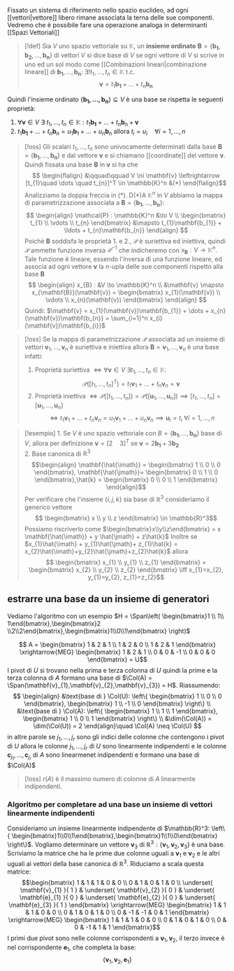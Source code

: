 Fissato un sistema di riferimento nello spazio euclideo, ad ogni [[vettori|vettore]] libero rimane associata la terna delle sue componenti. Vedremo che è possibile fare una operazione analoga in determinanti [[Spazi Vettoriali]]

>[!def]
>Sia $V$ uno spazio vettoriale su $\mathbb{K}$, un **insieme ordinato** $\mathbf{B} = \{\mathbf{b_{1}},\mathbf{b_{2}},\dots,\mathbf{b_{n}}\}$ di vettori $V$ si dice base di $V$ se ogni vettore di $V$ si scrive in uno ed un sol modo come [[Combinazioni lineari|combinazione lineare]] di $\mathbf{b_{1}},\dots,\mathbf{b_{n}}$: $\exists! t_{1},\dots,t_{n} \in \mathbb{K}$ t.c.
> $$ \mathbf{v} = t_{1}\mathbf{b_{1}}+\dots+t_{n}\mathbf{b_{n}} $$


Quindi l'insieme ordinato $\{\mathbf{b_{1},\dots,\mathbf{b_{n}}}\} \subseteq V$ è una base se rispetta le seguenti proprietà:
1. $\forall \mathbf{v} \in V\ \exists\ t_{1},\dots,t_{n} \in \mathbb{K} : t_{1}\mathbf{b_{1}}+\dots+t_{n}\mathbf{b}_{n} + \mathbf{v}$ 
2. $t_{1}\mathbf{b_{1}}+\dots+t_{n}\mathbf{b}_{n}=u_{1}\mathbf{b}_{1}+\dots+u_{n}\mathbf{b}_{n}$ allora $t_{i}=u_{i} \quad \forall i =1,\dots,n$

>[!oss]
>Gli scalari $t_{1},\dots,t_{n}$ sono univocamente determinati dalla base $\mathbf{B} = \left\{ \mathbf{b_{1}},\dots,\mathbf{b_{n}} \right\}$ e dal vettore $\mathbf{v}$ e si chiamano [[coordinate]] del vettore $\mathbf{v}$.
>Quindi fissata una base $\mathbf{B}$ in $\mathbf{v}$ si ha che
> $$ \begin{flalign}
>&\qquad\qquad V \ni \mathbf{v} \leftrightarrow [t_{1}\quad \dots \quad t_{n}]^T \in \mathbb{K}^n  &(*)
\end{flalign}$$
> Analizziamo la doppia freccia in $(*)$. D(*)A $\mathbb{K}^n$ in $V$ abbiamo la mappa di parametrizzazione associata a $\mathbf{B} = \{\mathbf{b_{1}},\dots,\mathbf{b_{n}}\}$:
> $$ \begin{align}
> \mathcal{P} : \mathbb{K}^n &\to V \\
> \begin{bmatrix}
>t_{1} \\
\vdots \\
t_{n}
\end{bmatrix} &\mapsto t_{1}\mathbf{b_{1}} + \ldots + t_{n}\mathbf{b_{n}}
 \end{align} $$
 Poichè $\mathbf{B}$ soddisfa le proprietà 1. e 2., $\mathcal{P}$ è suriettiva ed iniettiva, quindi $\mathcal{P}$ ammette funzione inversa $\mathcal{P}^{-1}$ che indicheremo con $x_{\mathbf{B}} : V \to \mathbb{K}^n$. Tale funzione è lineare, essendo l'inversa di una funzione lineare, ed associa ad ogni vettore $\mathbf{v}$ la $n$-upla delle sue componenti rispetto alla base $\mathbf{B}$
>$$ \begin{align}
> x_{B} : &V \to \mathbb{K}^n \\
> &\mathbf{v} \mapsto x_{\mathbf{B}}(\mathbf{v}) = \begin{bmatrix}
> x_{1}(\mathbf{v}) \\
>\vdots \\
x_{n}(\mathbf{v})
\end{bmatrix}
>\end{align} $$
>Quindi: $\mathbf{v} = x_{1}(\mathbf{v})\mathbf{b_{1}} + \dots + x_{n}(\mathbf{v})\mathbf{b_{n}} = \sum_{i=1}^n x_{i}(\mathbf{v})\mathbf{b_{i}}$

>[!oss]
>Se la mappa di parametrizzazione $\mathcal{P}$ associata ad un insieme di vettori ${\mathbf{v}_{1},\dots,\mathbf{v}_{n}}$ è suriettiva e iniettiva allora $\mathbf{B} = {\mathbf{v}_{1},\dots,\mathbf{v}_{n}}$ è una base infatti:
>1. Proprietà suriettiva $\iff \forall \mathbf{v} \in V\ \exists t_{1},\dots,t_{n} \in \mathbb{K} :$
> $$ \mathcal{P}([t_{1},\dots,t_{n}]^T)= t_{1}\mathbf{v}_{1}+\dots+t_{n}\mathbf{v}_{n} = \mathbf{v}$$
> 2. Proprietà iniettiva $\iff \mathcal{P}([t_{1},\dots,t_{n}]) = \mathcal{P}([\mathbf{u}_{1},\dots,\mathbf{u}_{n}]) \implies [t_{1},\dots,t_{n}] = [\mathbf{u}_{1},\dots,\mathbf{u}_{n}]$
>  $$ \iff t_{1}\mathbf{v}_{1} + \dots + t_{n}\mathbf{v}_{n} = u_{1}\mathbf{v}_{1} + \dots + u_{n}\mathbf{v}_{n} \implies \mathbf{u}_{i} = t_{i}\ \forall i = 1,\dots,n $$



>[!esempio]
>1.
>Se $V$ è uno spazio vettoriale con $B = \{\mathbf{b_{1}},\dots,\mathbf{b_{n}}\}$ base di $V$, allora per definizione $\mathbf{v} = [2\quad 3]^T$  se $\mathbf{v} = 2\mathbf{b_{1}}+3\mathbf{b_{2}}$  
>2. Base canonica di $\mathbb{R}^3$
> $$\begin{align}
>\mathbf{\hat{\imath}} = \begin{bmatrix}
> 1 \\
>0 \\
>0
>\end{bmatrix}, \mathbf{\hat{\jmath}}= \begin{bmatrix}
0 \\
1 \\
0
\end{bmatrix},\hat{k} = \begin{bmatrix}
0 \\
0 \\
1
\end{bmatrix}
>\end{align}$$
>Per verificare che l'insieme $\left\{ i,j,k \right\}$ sia base di $\mathbb{R}^3$ consideriamo il generico vettore 
> $$ \begin{bmatrix}
x \\
y \\
z
\end{bmatrix} \in \mathbb{R}^3$$
Possiamo riscriverlo come $\begin{bmatrix}x\\y\\z\end{bmatrix} = x \mathbf{\hat{\imath}} + y \hat{\jmath} + z\hat{k}$
Inoltre se $x_{1}\hat{\imath} + y_{1}\hat{\jmath}+ z_{1}\hat{k} = x_{2}\hat{\imath}+y_{2}\hat{\jmath}+z_{2}\hat{k}$ allora
>$$ \begin{bmatrix}
>x_{1} \\
>y_{1} \\
>z_{1}
>\end{bmatrix} = 
>\begin{bmatrix}
>x_{2} \\
>y_{2} \\
>z_{2}
>\end{bmatrix} \iff x_{1}=x_{2}, y_{1}=y_{2}, z_{1}=z_{2}$$


## estrarre una base da un insieme di generatori
Vediamo l'algoritmo con un esempio
$H = \Span\left( \begin{bmatrix}1 \\ 1\\ 1\end{bmatrix},\begin{bmatrix}2 \\2\\2\end{bmatrix},\begin{bmatrix}1\\0\\1\end{bmatrix} \right)$

$$ A = \begin{bmatrix}
1 & 2 & 1 \\
1 & 2 & 0 \\
1 & 2 & 1
\end{bmatrix} \xrightarrow{MEG} 
\begin{bmatrix}
1 & 2 & 1 \\
0 & 0 & -1  \\
0 & 0 & 0
\end{bmatrix} = U$$
I pivot di $U$ si trovano nella prima e terza colonna di $U$ quindi la prime e la terza colonna di $A$ formano una base di $\Col(A) = \Span(\mathbf{v}_{1},\mathbf{v}_{2},\mathbf{v}_{3}) = H$. Riassumendo:
$$ \begin{align} 
 &\text{base di } \Col(U): \left\{ \begin{bmatrix}
1 \\
0 \\
0
\end{bmatrix}, \begin{bmatrix}
1 \\
-1 \\
0
\end{bmatrix} \right\} \\
&\text{base di } \Col(A): \left\{ \begin{bmatrix}
1 \\
1 \\
1
\end{bmatrix}, \begin{bmatrix}
1 \\
0 \\
1
\end{bmatrix} \right\}  \\
&\dim(\Col(A)) = \dim(\Col(U)) = 2
\end{align}\quad \Col(A) \neq \Col(U)
$$
in altre parole se $j_{1},\dots,j_{r}$ sono gli indici delle colonne che contengono i pivot di $U$ allora le colonne $j_{1},\dots,j_{r}$ di $U$ sono linearmente indipendenti e le colonne $\mathbf{c}_{j_{1}},\dots,\mathbf{c}_{j_{r}}$ di $A$ sono linearmenet indipendenti e formano una base di $\Col(A)$


>[!oss]
>$r(A)$ è il massimo numero di colonne di $A$ linearmente indipendenti.


### Algoritmo per completare ad una base un insieme di vettori linearmente indipendenti
Consideriamo un insieme linearmente indipendente di $\mathbb{R}^3: \left\{ \begin{bmatrix}1\\0\\1\end{bmatrix},\begin{bmatrix}1\\1\\0\end{bmatrix} \right\}$. 
Vogliamo determinare un vettore $\mathbf{v}_{3}$ di $\mathbb{R}^3: \left\{ \mathbf{v}_{1},\mathbf{v}_{2},\mathbf{v}_{3} \right\}$ è una base. Scriviamo la matrice che ha le prime due colonne uguali a $\mathbf{v}_{1}$ e $\mathbf{v}_{2}$ e le altri uguali ai vettori della base canonica di $\mathbb{R}^3$. Riduciamo a scala questa matrice:
$$\begin{bmatrix}
1 & 1 & 1 & 0 & 0 \\
0 & 1 & 0 & 1 & 0 \\
\underset{ \mathbf{v}_{1} }{ 1 } & \underset{ \mathbf{v}_{2} }{ 0 } & \underset{ \mathbf{e}_{1}  }{ 0 } & \underset{ \mathbf{e}_{2} }{ 0 } & \underset{ \mathbf{e}_{3} }{ 1 }
\end{bmatrix} \xrightarrow{MEG} \begin{bmatrix}
1 & 1 & 1 & 0 & 0  \\
0 & 1 & 0 & 1 & 0 \\
0 & -1 & -1 & 0 & 1
\end{bmatrix} \xrightarrow{MEG} \begin{bmatrix}
1 & 1 & 1 & 0 & 0 \\
0 & 1 & 0 & 1 & 0 \\
0 & 0 & -1 & 1 & 1
\end{bmatrix}$$
I primi due pivot sono nelle colonne corrispondenti a $\mathbf{v}_{1},\mathbf{v}_{2}$, il terzo invece è nel corrispondente $\mathbf{e}_{1}$, che completa la base:
$$ \left\{ \mathbf{v}_{1},\mathbf{v}_{2},\mathbf{e}_{1} \right\} $$
